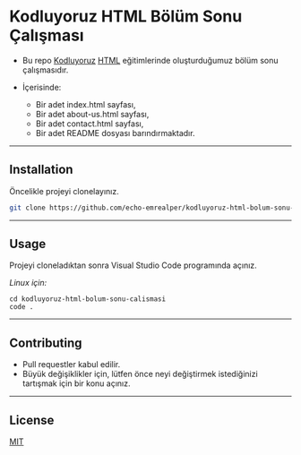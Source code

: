 # Kodluyoruz HTML Bölüm Sonu Çalışması

 * Bu repo [Kodluyoruz](https://www.kodluyoruz.org) [HTML](https://app.patika.dev/courses/html) eğitimlerinde oluşturduğumuz bölüm sonu çalışmasıdır.

 * İçerisinde:
    * Bir adet index.html sayfası,
    * Bir adet about-us.html sayfası,
    * Bir adet contact.html sayfası,
    * Bir adet README dosyası barındırmaktadır.

---
## Installation

Öncelikle projeyi clonelayınız.

```bash
git clone https://github.com/echo-emrealper/kodluyoruz-html-bolum-sonu-calismasi.git
```
---
## Usage

Projeyi cloneladıktan sonra Visual Studio Code programında açınız.

*Linux için:*
```linux
cd kodluyoruz-html-bolum-sonu-calismasi
code .
```
---
## Contributing

* Pull requestler kabul edilir. 
* Büyük değişiklikler için, lütfen önce neyi değiştirmek istediğinizi tartışmak için bir konu açınız.

---
## License
[MIT](https://choosealicense.com/licenses/mit/)